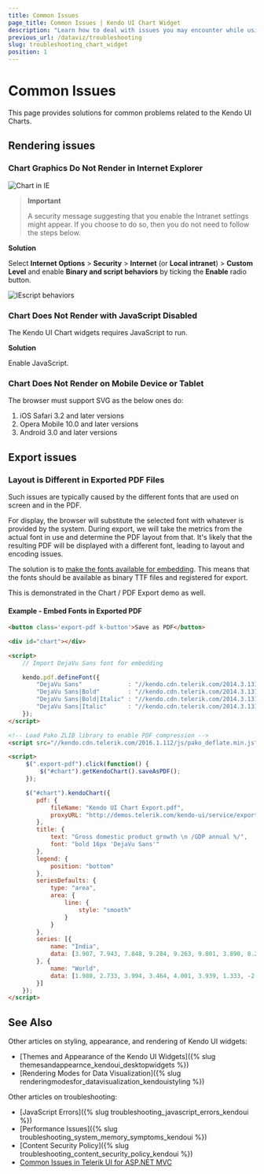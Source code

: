 ```yaml
---
title: Common Issues
page_title: Common Issues | Kendo UI Chart Widget
description: "Learn how to deal with issues you may encounter while using the Kendo UI Chart widget."
previous_url: /dataviz/troubleshooting
slug: troubleshooting_chart_widget
position: 1
---
```


# Common Issues

This page provides solutions for common problems related to the Kendo UI Charts.

## Rendering issues

### Chart Graphics Do Not Render in Internet Explorer

![Chart in IE](/styles-and-layout/chart-ie.png)

> **Important**
>
> A security message suggesting that you enable the Intranet settings might appear. If you choose to do so, then you do not need to follow the steps below.

**Solution**

Select **Internet Options** > **Security** > **Internet** (or **Local intranet**) > **Custom Level**  and enable **Binary and script behaviors** by ticking the **Enable** radio button.

![IEscript behaviors](/styles-and-layout/chart-ie-script-behaviors.png)

### Chart Does Not Render with JavaScript Disabled

The Kendo UI Chart widgets requires JavaScript to run.

**Solution**

Enable JavaScript.

### Chart Does Not Render on Mobile Device or Tablet

The browser must support SVG as the below ones do:

1.  iOS Safari 3.2 and later versions
2.  Opera Mobile 10.0 and later versions
3.  Android 3.0 and later versions

## Export issues

### Layout is Different in Exported PDF Files

Such issues are typically caused by the different fonts that are used on screen and in the PDF.

For display, the browser will substitute the selected font with whatever is provided by the system.
During export, we will take the metrics from the actual font in use and determine the PDF layout from that.
It's likely that the resulting PDF will be displayed with a different font, leading to layout and encoding issues.

The solution is to [make the fonts available for embedding](http://docs.telerik.com/kendo-ui/framework/drawing/pdf-output#configuration-Custom). This means that the fonts should be available as binary TTF files and registered for export.

This is demonstrated in the Chart / PDF Export demo as well.

#### Example - Embed Fonts in Exported PDF
```html
<button class='export-pdf k-button'>Save as PDF</button>

<div id="chart"></div>

<script>
    // Import DejaVu Sans font for embedding

    kendo.pdf.defineFont({
        "DejaVu Sans"             : "//kendo.cdn.telerik.com/2014.3.1314/styles/fonts/DejaVu/DejaVuSans.ttf",
        "DejaVu Sans|Bold"        : "//kendo.cdn.telerik.com/2014.3.1314/styles/fonts/DejaVu/DejaVuSans-Bold.ttf",
        "DejaVu Sans|Bold|Italic" : "//kendo.cdn.telerik.com/2014.3.1314/styles/fonts/DejaVu/DejaVuSans-Oblique.ttf",
        "DejaVu Sans|Italic"      : "//kendo.cdn.telerik.com/2014.3.1314/styles/fonts/DejaVu/DejaVuSans-Oblique.ttf"
    });
</script>

<!-- Load Pako ZLIB library to enable PDF compression -->
<script src="//kendo.cdn.telerik.com/2016.1.112/js/pako_deflate.min.js"></script>

<script>
     $(".export-pdf").click(function() {
         $("#chart").getKendoChart().saveAsPDF();
     });

     $("#chart").kendoChart({
        pdf: {
            fileName: "Kendo UI Chart Export.pdf",
            proxyURL: "http://demos.telerik.com/kendo-ui/service/export"
        },
        title: {
            text: "Gross domestic product growth \n /GDP annual %/",
            font: "bold 16px 'DejaVu Sans'"
        },
        legend: {
            position: "bottom"
        },
        seriesDefaults: {
            type: "area",
            area: {
                line: {
                    style: "smooth"
                }
            }
        },
        series: [{
            name: "India",
            data: [3.907, 7.943, 7.848, 9.284, 9.263, 9.801, 3.890, 8.238, 9.552, 6.855]
        }, {
            name: "World",
            data: [1.988, 2.733, 3.994, 3.464, 4.001, 3.939, 1.333, -2.245, 4.339, 2.727]
        }]
    });
</script>
```

## See Also

Other articles on styling, appearance, and rendering of Kendo UI widgets:

* [Themes and Appearance of the Kendo UI Widgets]({% slug themesandappearnce_kendoui_desktopwidgets %})
* [Rendering Modes for Data Visualization]({% slug renderingmodesfor_datavisualization_kendouistyling %})

Other articles on troubleshooting:

* [JavaScript Errors]({% slug troubleshooting_javascript_errors_kendoui %})
* [Performance Issues]({% slug troubleshooting_system_memory_symptoms_kendoui %})
* [Content Security Policy]({% slug troubleshooting_content_security_policy_kendoui %})
* [Common Issues in Telerik UI for ASP.NET MVC](/aspnet-mvc/troubleshooting)
